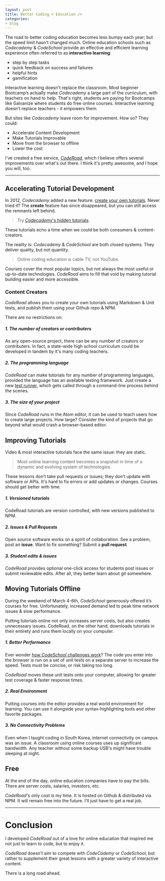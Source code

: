 ```yaml
---
layout: post
title: Better Coding < Education />
categories:
- blog
---
```


The road to better coding education becomes less bumpy each year; but the speed limit hasn't changed much. Online education schools such as *Codecademy* & *CodeSchool* provide an effective and efficient learning experience often referred to as **interactive learning**:

* step by step tasks
* quick feedback on success and failures
* helpful hints
* gamification

Interactive learning doesn't replace the classroom. Most beginner Bootcamp’s actually make *Codecademy* a large part of the curriculum, with teachers on hand to help. That's right, students are paying for Bootcamps like Galvanize where students do free online courses. Interactive learning doesn't replace teachers - it empowers them.

But sites like *Codecademy* leave room for improvement. How so? They could:

- Accelerate Content Development
- Make Tutorials Improvable
- Move from the browser to offline
- Lower the cost

I've created a free service, [*CodeRoad*](https://coderoad.github.io), which I believe offers several improvements over what's out there. I think it's pretty awesome, and I hope you will, too. 

---

## Accelerating Tutorial Development

In 2012, *Codecademy* added a new feature: [create your own tutorials](https://www.codecademy.com/blog/6). Never tried it? The **create** feature has since disappeared, but you can still access the remnants left behind. 

> Try [*Codecademy*'s hidden tutorials](https://www.reddit.com/r/learnprogramming/comments/3c61ew/codecademys_hidden_courses/).

These tutorials echo a time when we could be both consumers & content-creators. 

The reality is: *Codecademy* & *CodeSchool* are both closed systems. They deliver quality, but not quantity. 

> Online coding education is cable TV, not YouTube. 

Courses cover the most popular topics, but not always the most useful or up-to-date technologies. *CodeRoad* aims to fill that void by making tutorial building easier and more accessible.

### Content Creators

*CodeRoad* allows you to create your own tutorials using Markdown & Unit tests, and publish them using your Github repo & NPM.

There are no restrictions on:

##### 1. The number of creators or contributers

As any open-source project, there can be any number of creators or contributers. In fact, a state-wide high school curriculum could be developed in tandem by it's many coding teachers.

##### 2. The programming language

*CodeRoad* can make tutorials for any number of programming languages, provided the language has an available testing framework. Just create a new [test runner](https://coderoad.github.io/docs/#test-runner), which gets called through a command-line process behind the scenes.

##### 3. The size of your project

Since *CodeRoad* runs in the Atom editor, it can be used to teach users how to create large projects. How large? Consider the kind of projects that go beyond what would crash a browser-based editor. 


## Improving Tutorials

Video & most interactive tutorials face the same issue: they are static. 

> Most online learning content becomes a snapshot in time of a dynamic and evolving system of technologies. 

These lessons don’t take pull requests or issues; they don’t update with software or APIs. It's hard to fix errors or add updates or changes. Courses should get better with time.

##### 1. Versioned tutorials

CodeRoad tutorials are version controlled, with new versions published to NPM. 

##### 2. Issues & Pull Requests

Open source software works on a spirit of collaboration. See a problem, post an **issue**. Want to fix something? Submit a **pull request**. 

##### 3. Student edits & issues

*CodeRoad* provides optional one-click access for students post issues or submit reviewable edits. After all, they better learn about git somewhere.


## Moving Tutorials Offline

During the weekend of March 4-6th, *CodeSchool* generously offered it’s courses for free. Unfortunately, increased demand led to peak time network issues & slow performance.

Putting tutorials online not only increases server costs, but also creates unnecessary issues. CodeRoad, on the other hand, downloads tutorials in their entirety and runs them locally on your computer.

##### 1. Better Performance

Ever wonder [how *CodeSchool* challenges work](https://www.codeschool.com/blog/2013/09/25/a-glimpse-into-challenge-creation/)? The code you enter into the browser is run on a set of unit tests on a separate server to increase the speed. Tests must be concise, or risk taking too long.

*CodeRoad* moves these unit tests onto your computer, allowing for greater test coverage & faster response times.

##### 2. Real Environment

Putting courses into the editor provides a real world environment for learning. You can use it alongside your syntax-highlighting tools and other favorite packages.

##### 3. No Connectivity Problems

Even when I taught coding in South Korea, internet connectivity on campus was an issue. A classroom using online courses uses up significant bandwidth. Any teacher without some backup USB's might have trouble sleeping at night.

## Free

At the end of the day, online education companies have to pay the bills. There are server costs, salaries, investors, etc.

*CodeRoad*'s only cost is my time. It is hosted on Github & distributed via NPM. It will remain free into the future. I'll just have to get a real job.

---

# Conclusion

I developed *CodeRoad* out of a love for online education that inspired me not just to learn to code, but to enjoy it. 

*CodeRoad* doesn't aim to compete with *CodeCademy* or *CodeSchool*, but rather to supplement their great lessons with a greater variety of interactive content. 

There is a long road ahead.
